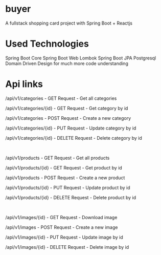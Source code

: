 # buyer
A fullstack shopping card project with Spring Boot + Reactjs

# Used Technologies
Spring Boot Core
Spring Boot Web
Lombok 
Spring Boot JPA
Postgresql
Domain Driven Design for much more code understanding

# Api links
<p> /api/v1/categories         -    GET Request    -   Get all categories</p>
<p> /api/v1/categories/{id}    -    GET Request    -   Get category by id</p>
<p> /api/v1/categories         -    POST Request   -   Create a new category</p>
<p> /api/v1/categories/{id}    -    PUT Request    -   Update category by id</p>
<p> /api/v1/categories/{id}    -    DELETE Request -   Delete category by id</p>
<br>
<p> /api/v1/products           -    GET Request    -   Get all products</p>
<p> /api/v1/products/{id}      -    GET Request    -   Get product by id</p>
<p> /api/v1/products           -    POST Request   -   Create a new product</p>
<p> /api/v1/products/{id}      -    PUT Request    -   Update product by id</p>
<p> /api/v1/products/{id}      -    DELETE Request -   Delete product by id</p>
<br>
<p> /api/v1/images/{id}        -    GET Request    -   Download image</p>
<p> /api/v1/images           -    POST Request   -   Create a new image</p>
<p> /api/v1/images/{id}      -    PUT Request    -   Update image by id</p>
<p> /api/v1/images/{id}      -    DELETE Request -   Delete image by id</p>

